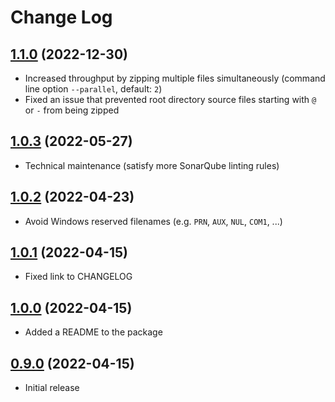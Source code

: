 # Change Log

## [1.1.0](https://github.com/david-04/7-sync/releases/tag/v1.1.0) (2022-12-30)

- Increased throughput by zipping multiple files simultaneously (command line option `--parallel`, default: `2`)
- Fixed an issue that prevented root directory source files starting with `@` or `-` from being zipped

## [1.0.3](https://github.com/david-04/7-sync/releases/tag/v1.0.3) (2022-05-27)

- Technical maintenance (satisfy more SonarQube linting rules)

## [1.0.2](https://github.com/david-04/7-sync/releases/tag/v1.0.2) (2022-04-23)

- Avoid Windows reserved filenames (e.g. `PRN`, `AUX`, `NUL`, `COM1`, ...)

## [1.0.1](https://github.com/david-04/7-sync/releases/tag/v1.0.1) (2022-04-15)

- Fixed link to CHANGELOG


## [1.0.0](https://github.com/david-04/7-sync/releases/tag/v1.0.0) (2022-04-15)

- Added a README to the package

## [0.9.0](https://github.com/david-04/7-sync/releases/tag/v0.9.0) (2022-04-15)

- Initial release
